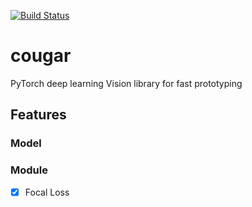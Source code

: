 [![Build Status](https://travis-ci.org/Swall0w/cougar.svg?branch=master)](https://travis-ci.org/Swall0w/cougar)
# cougar
PyTorch deep learning Vision library for fast prototyping



## Features
### Model

### Module
- [x] Focal Loss